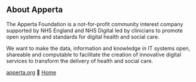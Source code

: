 ## About Apperta
The Apperta Foundation is a not-for-profit community interest company supported by NHS
England and NHS Digital led by clinicians to promote open systems and standards for digital
health and social care.

We want to make the data, information and knowledge in IT systems open, shareable and
computable to facilitate the creation of innovative digital services to transform the delivery of
health and social care.

[apperta.org](http://apperta.org)

[Home](/apperta-open-platform/)
